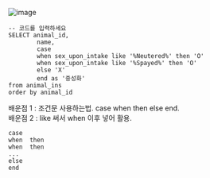 ![image](https://user-images.githubusercontent.com/84604563/151712606-be45928d-242d-4fe4-8adc-77b561bbf449.png)


```mysql
-- 코드를 입력하세요
SELECT animal_id, 
        name, 
        case
        when sex_upon_intake like '%Neutered%' then 'O'
        when sex_upon_intake like '%Spayed%' then 'O'
        else 'X'
        end as '중성화'
from animal_ins
order by animal_id
```

배운점 1 : 조건문 사용하는법. case when then else end.  
배운점 2 : like 써서 when 이후 넣어 활용.

```
case
when  then
when  then
...
else
end
```
